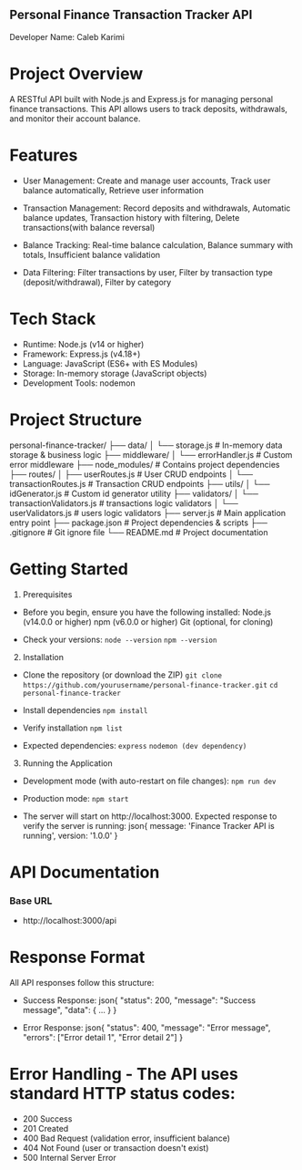 ## Personal Finance Transaction Tracker API
Developer Name: Caleb Karimi

# Project Overview
A RESTful API built with Node.js and Express.js for managing personal finance transactions. This API allows users to track deposits, withdrawals, and monitor their account balance.

# Features

- User Management: Create and manage user accounts, Track user balance automatically, Retrieve user information

- Transaction Management: Record deposits and withdrawals, Automatic balance updates, Transaction history with filtering, Delete transactions(with balance reversal) 

- Balance Tracking: Real-time balance calculation, Balance summary with totals, Insufficient balance validation

- Data Filtering: Filter transactions by user, Filter by transaction type (deposit/withdrawal), Filter by category

# Tech Stack
- Runtime: Node.js (v14 or higher)
- Framework: Express.js (v4.18+)
- Language: JavaScript (ES6+ with ES Modules)
- Storage: In-memory storage (JavaScript objects)
- Development Tools: nodemon

# Project Structure
personal-finance-tracker/
├── data/
│   └── storage.js          # In-memory data storage & business logic
├── middleware/
│   └── errorHandler.js     # Custom error middleware
├── node_modules/           # Contains project dependencies
├── routes/
│   ├── userRoutes.js       # User CRUD endpoints
│   └── transactionRoutes.js # Transaction CRUD endpoints
├── utils/
│   └── idGenerator.js           # Custom id generator utility
├── validators/
│   └── transactionValidators.js      # transactions logic validators
│   └── userValidators.js      # users logic validators
├── server.js               # Main application entry point
├── package.json            # Project dependencies & scripts
├── .gitignore             # Git ignore file
└── README.md              # Project documentation

# Getting Started
1. Prerequisites
- Before you begin, ensure you have the following installed:
    Node.js (v14.0.0 or higher)
    npm (v6.0.0 or higher)
    Git (optional, for cloning)

- Check your versions:
    `node --version`
    `npm --version`

2. Installation

- Clone the repository (or download the ZIP)
    `git clone https://github.com/yourusername/personal-finance-tracker.git`
    `cd personal-finance-tracker`

- Install dependencies
    `npm install`

- Verify installation
    `npm list`

- Expected dependencies:
    `express`
    `nodemon (dev dependency)`

3. Running the Application
- Development mode (with auto-restart on file changes):
    `npm run dev`
- Production mode:
    `npm start`


- The server will start on http://localhost:3000. Expected response to verify the server is running:
    json{
        message: 'Finance Tracker API is running',
        version: '1.0.0'
    }

# API Documentation

### Base URL
- http://localhost:3000/api

# Response Format
All API responses follow this structure:
- Success Response:
    json{
        "status": 200,
        "message": "Success message",
        "data": { ... }
    }

- Error Response:
    json{
        "status": 400,
        "message": "Error message",
        "errors": ["Error detail 1", "Error detail 2"]
    }
# Error Handling - The API uses standard HTTP status codes:
- 200 Success
- 201 Created
- 400 Bad Request (validation error, insufficient balance)
- 404 Not Found (user or transaction doesn't exist)
- 500 Internal Server Error